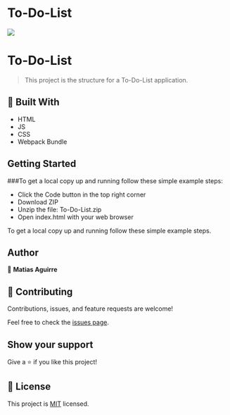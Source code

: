 # To-Do-List

![](https://img.shields.io/badge/Microverse-blueviolet)

# To-Do-List

> This project is the structure for a To-Do-List application.


## 🧰 Built With

- HTML
- JS
- CSS
- Webpack Bundle

## Getting Started

###To get a local copy up and running follow these simple example steps:

- Click the Code button in the top right corner
- Download ZIP
- Unzip the file: To-Do-List.zip
- Open index.html with your web browser

To get a local copy up and running follow these simple example steps.

## Author

👤 **Matias Aguirre**

## 🤝 Contributing

Contributions, issues, and feature requests are welcome!

Feel free to check the [issues page](../../issues/).

## Show your support

Give a ⭐️ if you like this project!


## 📝 License

This project is [MIT](./MIT.md) licensed.
